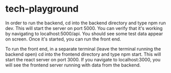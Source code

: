 # tech-playground
In order to run the backend, cd into the backend directory and type npm run dev. This will start
the server on port 5000. You can verify that it's working by navigating to localhost:5000/api. You
should see some test data appear on screen. Once it's started, you can run the front end. 

To run the front end, in a separate terminal (leave the terminal running the backend open) cd into
the frontend directory and type npm start. This will start the react server on port 3000. If you 
navigate to localhost:3000, you will see the frontend server running with data from the backend.